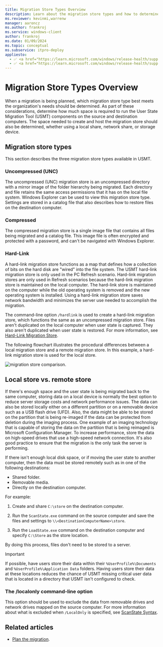 ```yaml
---
title: Migration Store Types Overview
description: Learn about the migration store types and how to determine which migration store type best suits the organization's needs.
ms.reviewer: kevinmi,warrenw
manager: aaroncz
ms.author: frankroj
ms.service: windows-client
author: frankroj
ms.date: 01/09/2024
ms.topic: conceptual
ms.subservice: itpro-deploy
appliesto:
  - ✅ <a href="https://learn.microsoft.com/windows/release-health/supported-versions-windows-client" target="_blank">Windows 11</a>
  - ✅ <a href="https://learn.microsoft.com/windows/release-health/supported-versions-windows-client" target="_blank">Windows 10</a>
---
```


# Migration Store Types Overview

When a migration is being planned, which migration store type best meets the organization's needs should be determined. As part of these considerations, determine how much space is required to run the User State Migration Tool (USMT) components on the source and destination computers. The space needed to create and host the migration store should also be determined, whether using a local share, network share, or storage device.

## Migration store types

This section describes the three migration store types available in USMT.

### Uncompressed (UNC)

The uncompressed (UNC) migration store is an uncompressed directory with a mirror image of the folder hierarchy being migrated. Each directory and file retains the same access permissions that it has on the local file system. Windows Explorer can be used to view this migration store type. Settings are stored in a catalog file that also describes how to restore files on the destination computer.

### Compressed

The compressed migration store is a single image file that contains all files being migrated and a catalog file. This image file is often encrypted and protected with a password, and can't be navigated with Windows Explorer.

### Hard-Link

A hard-link migration store functions as a map that defines how a collection of bits on the hard disk are "wired" into the file system. The USMT hard-link migration store is only used in the PC Refresh scenario. Hard-link migration stores are only used in Refresh scenarios because the hard-link migration store is maintained on the local computer. The hard-link store is maintained on the computer while the old operating system is removed and the new operating system is installed. Using a hard-link migration store saves network bandwidth and minimizes the server use needed to accomplish the migration.

The command-line option `/hardlink` is used to create a hard-link migration store, which functions the same as an uncompressed migration store. Files aren't duplicated on the local computer when user state is captured. They also aren't duplicated when user state is restored. For more information, see [Hard-Link Migration Store](usmt-hard-link-migration-store.md).

The following flowchart illustrates the procedural differences between a local migration store and a remote migration store. In this example, a hard-link migration store is used for the local store.

![migration store comparison.](images/dep-win8-l-usmt-migrationcomparemigstores.gif)

## Local store vs. remote store

If there's enough space and the user state is being migrated back to the same computer, storing data on a local device is normally the best option to reduce server storage costs and network performance issues. The data can also be stored locally either on a different partition or on a removable device such as a USB flash drive (UFD). Also, the data might be able to be stored on the partition that is being re-imaged if the data can be protected from deletion during the imaging process. One example of an imaging technology that is capable of storing the data on the partition that is being reimaged is Microsoft Configuration Manager. To increase performance, store the data on high-speed drives that use a high-speed network connection. It's also good practice to ensure that the migration is the only task the server is performing.

If there isn't enough local disk space, or if moving the user state to another computer, then the data must be stored remotely such as in one of the following destinations:

- Shared folder.
- Removable media.
- Directly on the destination computer.

For example:

1. Create and share `C:\store` on the destination computer.

1. Run the `ScanState.exe` command on the source computer and save the files and settings to `\\<DestinationComputerName>\store`.

1. Run the `LoadState.exe` command on the destination computer and specify `C:\Store` as the store location.

By doing this process, files don't need to be stored to a server.

> [!IMPORTANT]
>
> If possible, have users store their data within their `%UserProfile%\Documents` and `%UserProfile%\Application Data` folders. Having users store their data at these locations reduces the chance of USMT missing critical user data that is located in a directory that USMT isn't configured to check.

### The /localonly command-line option

This option should be used to exclude the data from removable drives and network drives mapped on the source computer. For more information about what is excluded when `/LocalOnly` is specified, see [ScanState Syntax](usmt-scanstate-syntax.md).

## Related articles

- [Plan the migration](usmt-plan-your-migration.md).
